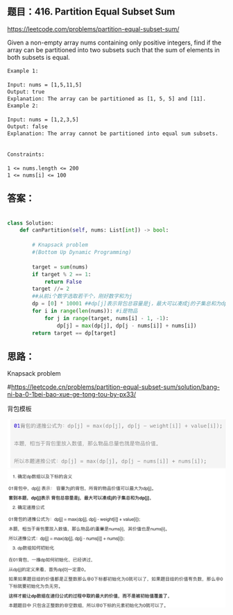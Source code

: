 ## 题目：416. Partition Equal Subset Sum
https://leetcode.com/problems/partition-equal-subset-sum/

Given a non-empty array nums containing only positive integers, find if the array can be partitioned into two subsets such that the sum of elements in both subsets is equal.
```
Example 1:

Input: nums = [1,5,11,5]
Output: true
Explanation: The array can be partitioned as [1, 5, 5] and [11].
Example 2:

Input: nums = [1,2,3,5]
Output: false
Explanation: The array cannot be partitioned into equal sum subsets.
 

Constraints:

1 <= nums.length <= 200
1 <= nums[i] <= 100
```

## 答案：
```python

class Solution:
    def canPartition(self, nums: List[int]) -> bool:
        
        # Knapsack problem
        #(Bottom Up Dynamic Programming)
        
        target = sum(nums)
        if target % 2 == 1: 
            return False
        target //= 2
        ##从前i个数字选取若干个，刚好数字和为j
        dp = [0] * 10001 ##dp[j]表示背包总容量是j，最大可以凑成j的子集总和为dp[j]
        for i in range(len(nums)): #i是物品
            for j in range(target, nums[i] - 1, -1):
                dp[j] = max(dp[j], dp[j - nums[i]] + nums[i])
        return target == dp[target]


```

## 思路：
Knapsack problem

#https://leetcode.cn/problems/partition-equal-subset-sum/solution/bang-ni-ba-0-1bei-bao-xue-ge-tong-tou-by-px33/

背包模板

![a](https://github.com/SSRRBB/Leetcode/blob/main/Images/444.png)
![a](https://github.com/SSRRBB/Leetcode/blob/main/Images/445.png)
